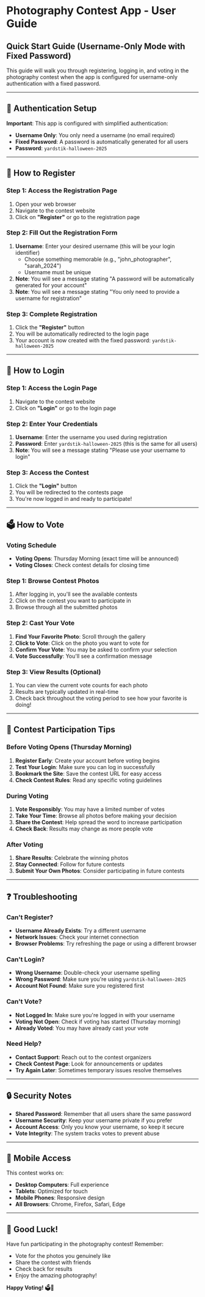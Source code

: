 # Photography Contest App - User Guide

## Quick Start Guide (Username-Only Mode with Fixed Password)

This guide will walk you through registering, logging in, and voting in the photography contest when the app is configured for username-only authentication with a fixed password.

---

## 🔐 Authentication Setup

**Important**: This app is configured with simplified authentication:
- **Username Only**: You only need a username (no email required)
- **Fixed Password**: A password is automatically generated for all users
- **Password**: `yardstik-halloween-2025`

---

## 📝 How to Register

### Step 1: Access the Registration Page
1. Open your web browser
2. Navigate to the contest website
3. Click on **"Register"** or go to the registration page

### Step 2: Fill Out the Registration Form
1. **Username**: Enter your desired username (this will be your login identifier)
   - Choose something memorable (e.g., "john_photographer", "sarah_2024")
   - Username must be unique
2. **Note**: You will see a message stating "A password will be automatically generated for your account"
3. **Note**: You will see a message stating "You only need to provide a username for registration"

### Step 3: Complete Registration
1. Click the **"Register"** button
2. You will be automatically redirected to the login page
3. Your account is now created with the fixed password: `yardstik-halloween-2025`

---

## 🔑 How to Login

### Step 1: Access the Login Page
1. Navigate to the contest website
2. Click on **"Login"** or go to the login page

### Step 2: Enter Your Credentials
1. **Username**: Enter the username you used during registration
2. **Password**: Enter `yardstik-halloween-2025` (this is the same for all users)
3. **Note**: You will see a message stating "Please use your username to login"

### Step 3: Access the Contest
1. Click the **"Login"** button
2. You will be redirected to the contests page
3. You're now logged in and ready to participate!

---

## 🗳️ How to Vote

### Voting Schedule
- **Voting Opens**: Thursday Morning (exact time will be announced)
- **Voting Closes**: Check contest details for closing time

### Step 1: Browse Contest Photos
1. After logging in, you'll see the available contests
2. Click on the contest you want to participate in
3. Browse through all the submitted photos

### Step 2: Cast Your Vote
1. **Find Your Favorite Photo**: Scroll through the gallery
2. **Click to Vote**: Click on the photo you want to vote for
3. **Confirm Your Vote**: You may be asked to confirm your selection
4. **Vote Successfully**: You'll see a confirmation message

### Step 3: View Results (Optional)
1. You can view the current vote counts for each photo
2. Results are typically updated in real-time
3. Check back throughout the voting period to see how your favorite is doing!

---

## 🎯 Contest Participation Tips

### Before Voting Opens (Thursday Morning)
1. **Register Early**: Create your account before voting begins
2. **Test Your Login**: Make sure you can log in successfully
3. **Bookmark the Site**: Save the contest URL for easy access
4. **Check Contest Rules**: Read any specific voting guidelines

### During Voting
1. **Vote Responsibly**: You may have a limited number of votes
2. **Take Your Time**: Browse all photos before making your decision
3. **Share the Contest**: Help spread the word to increase participation
4. **Check Back**: Results may change as more people vote

### After Voting
1. **Share Results**: Celebrate the winning photos
2. **Stay Connected**: Follow for future contests
3. **Submit Your Own Photos**: Consider participating in future contests

---

## ❓ Troubleshooting

### Can't Register?
- **Username Already Exists**: Try a different username
- **Network Issues**: Check your internet connection
- **Browser Problems**: Try refreshing the page or using a different browser

### Can't Login?
- **Wrong Username**: Double-check your username spelling
- **Wrong Password**: Make sure you're using `yardstik-halloween-2025`
- **Account Not Found**: Make sure you registered first

### Can't Vote?
- **Not Logged In**: Make sure you're logged in with your username
- **Voting Not Open**: Check if voting has started (Thursday morning)
- **Already Voted**: You may have already cast your vote

### Need Help?
- **Contact Support**: Reach out to the contest organizers
- **Check Contest Page**: Look for announcements or updates
- **Try Again Later**: Sometimes temporary issues resolve themselves

---

## 🔒 Security Notes

- **Shared Password**: Remember that all users share the same password
- **Username Security**: Keep your username private if you prefer
- **Account Access**: Only you know your username, so keep it secure
- **Vote Integrity**: The system tracks votes to prevent abuse

---

## 📱 Mobile Access

This contest works on:
- **Desktop Computers**: Full experience
- **Tablets**: Optimized for touch
- **Mobile Phones**: Responsive design
- **All Browsers**: Chrome, Firefox, Safari, Edge

---

## 🎉 Good Luck!

Have fun participating in the photography contest! Remember:
- Vote for the photos you genuinely like
- Share the contest with friends
- Check back for results
- Enjoy the amazing photography!

**Happy Voting!** 🗳️📸
